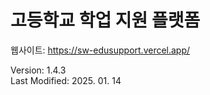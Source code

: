 # 고등학교 학업 지원 플랫폼
웹사이트: https://sw-edusupport.vercel.app/

Version: 1.4.3   
Last Modified: 2025. 01. 14
